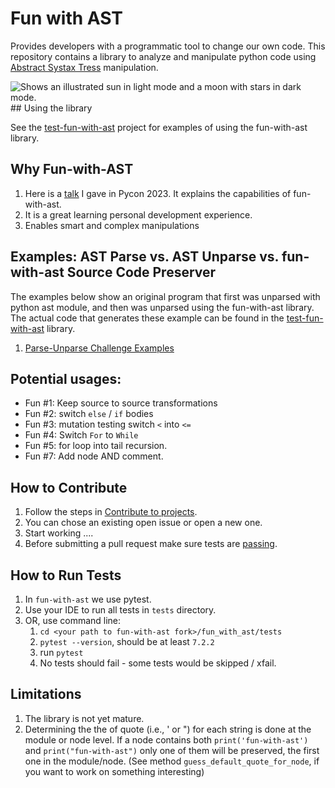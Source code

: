 # Fun with AST

Provides developers with a programmatic tool to change our own code.
This repository contains a library to analyze and manipulate python code
using [Abstract Systax Tress](https://docs.python.org/3/library/ast.html) manipulation.
<!---
![fun with ast concepts](https://drive.google.com/uc?id=143ris5WmBqpzB52NH9NYaHxeHWgPF00- "Text to show on mouseover").

<img src="https://drive.google.com/uc?id=143ris5WmBqpzB52NH9NYaHxeHWgPF00-" alt="Alt text" title="Optional title">
-->

<picture>
  <img alt="Shows an illustrated sun in light mode and a moon with stars in dark mode." 
src="https://drive.google.com/uc?id=143ris5WmBqpzB52NH9NYaHxeHWgPF00-">
</picture>
## Using the library

See the [test-fun-with-ast](https://github.com/shairubin/test-fun-with-ast) project for examples of using the
fun-with-ast library.

## Why Fun-with-AST

1. Here is
   a [talk](https://docs.google.com/presentation/d/e/2PACX-1vQTQQNaUPs7UNO_skE5vxBxaYbu6box99g_DnYYOuXuIKUqxI-_XEMxQ3p0_CBNlE6V9F3NzpOaXzUJ/pub?start=true&loop=false&delayms=30000)
   I gave in Pycon 2023. It explains the capabilities of fun-with-ast.
2. It is a great learning personal development experience.
3. Enables smart and complex manipulations

## Examples: AST Parse vs. AST Unparse vs. fun-with-ast Source Code Preserver

The examples below show an original program that first was unparsed with
python ast module,
and then was unparsed using the fun-with-ast library. The actual code that generates
these example can be found in the [test-fun-with-ast](https://github.com/shairubin/test-fun-with-ast)
library.

1. [Parse-Unparse Challenge Examples](https://shairubin.github.io/fun_with_ast/docs/exampels.html)

## Potential usages:

- Fun #1: Keep source to source transformations
- Fun #2: switch `else` / `if` bodies
- Fun #3: mutation testing switch `<` into `<=`
- Fun #4: Switch `For` to `While`
- Fun #5: for loop into tail recursion.
- Fun #7: Add node AND comment.

## How to Contribute

1. Follow the steps
   in  [Contribute to projects](https://docs.github.com/en/get-started/quickstart/contributing-to-projects).
2. You can chose an existing open issue or open a new one.
3. Start working ....
4. Before submitting a pull request make sure tests are [passing](#how-to-run-tests).

## How to Run Tests

1. In `fun-with-ast` we use pytest.
2. Use your IDE to run all tests in `tests` directory.
3. OR, use command line:
    1. `cd <your path to fun-with-ast fork>/fun_with_ast/tests`
    2. `pytest --version`, should be at least `7.2.2`
    3. run `pytest`
    4. No tests should fail - some tests would be skipped / xfail.

## Limitations

1. The library is not yet mature.
2. Determining the the of quote (i.e., ' or ") for each string is done at the module or node level.
   If a node contains both `print('fun-with-ast')` and `print("fun-with-ast")` only one of them will be
   preserved,
   the first one in the module/node. (See method `guess_default_quote_for_node`, if you want to work on something
   interesting) 